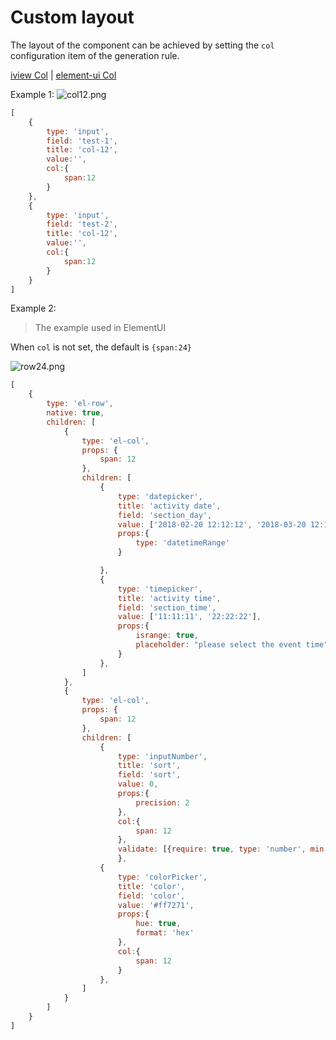# Custom layout

The layout of the component can be achieved by setting the `col` configuration item of the generation rule.

[iview Col](/en/v2/iview/col) | [element-ui Col](/en/v2/element-ui/col)

Example 1:
![col12.png](/img/col12.png)

```js
[
	{
		type: 'input',
		field: 'test-1',
		title: 'col-12',
		value:'',
		col:{
			span:12
		}
	},
	{
		type: 'input',
		field: 'test-2',
		title: 'col-12',
		value:'',
		col:{
			span:12
		}
	}
]
```


Example 2:
>The example used in ElementUI

When `col` is not set, the default is `{span:24}`

![row24.png](/img/row24.png)

```js
[
	{
		type: 'el-row',
		native: true,
		children: [
			{
				type: 'el-col',
				props: {
					span: 12
				},
				children: [
					{
						type: 'datepicker',
						title: 'activity date',
						field: 'section_day',
						value: ['2018-02-20 12:12:12', '2018-03-20 12:12:12'],
						props:{
							type: 'datetimeRange'
						}

					},
					{
						type: 'timepicker',
						title: 'activity time',
						field: 'section_time',
						value: ['11:11:11', '22:22:22'],
						props:{
							isrange: true,
							placeholder: "please select the event time"
						}
					},
				]
			},
			{
				type: 'el-col',
				props: {
					span: 12
				},
				children: [
					{
						type: 'inputNumber',
						title: 'sort',
						field: 'sort',
						value: 0,
						props:{
							precision: 2
						},
						col:{
							span: 12
						},
						validate: [{require: true, type: 'number', min: 10}]
						},
					{
						type: 'colorPicker',
						title: 'color',
						field: 'color',
						value: '#ff7271',
						props:{
							hue: true,
							format: 'hex'
						},
						col:{
							span: 12
						}
					},
				]
			}
		]
	}
]
```